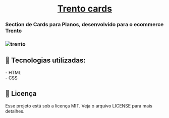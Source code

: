 <h1 align="center"> <a href="https://www.usetrento.com.br/planos">Trento cards<a/></h1>
<h3> Section de Cards para Planos, desenvolvido para o ecommerce Trento<h3>

![trento](https://user-images.githubusercontent.com/69046512/133527896-730de31b-79c7-48f5-b0f9-1150ee7f95d5.png)
  
<h2>🚀 Tecnologias utilizadas: </h2>
- HTML<br/>
- CSS

<h2>📝 Licença</h2>
Esse projeto está sob a licença MIT. Veja o arquivo LICENSE para mais detalhes.


